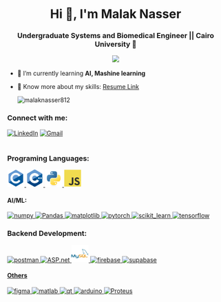 
<h1 align="center">Hi 👋, I'm Malak Nasser</h1>
<h3 align="center">
  Undergraduate Systems and Biomedical Engineer || Cairo University  🧬
</h3>

<div align="center">
  <img src="https://theninehertz.com/wp-content/uploads/2020/09/Top-AI-based-Next-Gen-Applications.gif" />
  <!-- <img src="https://gotechmantra.com/wp-content/uploads/2021/04/InteligenciaArtificialeneducacion.jpg" /> -->
</div>

- 🌱 I’m currently learning **AI, Mashine learning**
- 📄 Know more about my skills:
  [Resume Link](https://drive.google.com/file/d/1OHCTvn8bQxLbRNhgQtNgxTlwhpWcay5b/view?usp=drive_link)

  <p align="left">    
  <img
    src="https://komarev.com/ghpvc/?username=malaknasser812&label=Profile%20views&color=0e75b6&style=flat"
    alt="malaknasser812"
  />
</p>

<h3 align="left">Connect with me:</h3>
<p align="left">
<a href="https://www.linkedin.com/in/malak-nasser-752ab0214/" target="_blank"><img src="https://img.shields.io/badge/LinkedIn-0077B5?style=for-the-badge&logo=linkedin&logoColor=white" alt="LinkedIn"></a>
<a href="mailto:malak.mohamed021@eng-st.cu.edu.eg" target="_blank"><img src="https://img.shields.io/badge/Gmail-D14836?style=for-the-badge&logo=gmail&logoColor=white" alt="Gmail"> </a>
<br/><br/>

</p>



<h3 align="left">Programing Languages:</h3>
<a href="https://www.cprogramming.com/"
target="_blank" 
rel="noreferrer"> 
<img 
    src="https://raw.githubusercontent.com/devicons/devicon/master/icons/c/c-original.svg" 
    alt="c" 
    width="40" height="40"/> 
</a>
<a href="https://www.w3schools.com/cpp/" 
target="_blank" rel="noreferrer">
<img 
    src="https://raw.githubusercontent.com/devicons/devicon/master/icons/cplusplus/cplusplus-original.svg" 
    alt="cplusplus" 
    width="40" height="40"/>
</a>
<a href="https://www.python.org" 
target="_blank" rel="noreferrer"> 
<img
    src="https://raw.githubusercontent.com/devicons/devicon/master/icons/python/python-original.svg"
    alt="python" 
    width="40" height="40"/>
</a>
<a href="https://developer.mozilla.org/en-US/docs/Web/JavaScript" 
target="_blank" rel="noreferrer"> 
<img 
    src="https://raw.githubusercontent.com/devicons/devicon/master/icons/javascript/javascript-original.svg"
    alt="javascript"
    width="40" height="40"/> 
</a>



<h4 align="left">AI/ML:</h4>
<p align="left">
  <a href="https://numpy.org/" target="_blank" rel="noreferrer">
    <img
      src="https://www.svgrepo.com/show/354127/numpy.svg"
      alt="numpy"
      width="40"
      height="40"
    />
  </a>
  <a href="https://pandas.pydata.org/" target="_blank" rel="noreferrer">
    <img
      src="https://upload.wikimedia.org/wikipedia/commons/thumb/2/22/Pandas_mark.svg/800px-Pandas_mark.svg.png"
      alt="Pandas"
      width="40"
      height="40"
    />
  </a>
  <a href="https://matplotlib.org/" target="_blank" rel="noreferrer">
    <img
      src="https://upload.wikimedia.org/wikipedia/commons/thumb/8/84/Matplotlib_icon.svg/1024px-Matplotlib_icon.svg.png"
      alt="matplotlib"
      width="40"
      height="40"
    />
  </a>
 <a href="https://pytorch.org/" target="_blank" rel="noreferrer"> 
 <img 
    src="https://www.vectorlogo.zone/logos/pytorch/pytorch-icon.svg" 
    alt="pytorch" 
    width="40" height="40"/> 
 </a> 
 <a href="https://scikit-learn.org/" target="_blank" rel="noreferrer"> 
 <img
    src="https://upload.wikimedia.org/wikipedia/commons/0/05/Scikit_learn_logo_small.svg"
    alt="scikit_learn"
    width="40" height="40"/> </a> 
 <a href="https://www.tensorflow.org" target="_blank" rel="noreferrer"> 
 <img 
    src="https://www.vectorlogo.zone/logos/tensorflow/tensorflow-icon.svg"
    alt="tensorflow" 
    width="40" height="40"/> </a>

</p>

<h3 align="left">Backend Development:</h3>
</a>
<a href="https://postman.com" 
target="_blank" rel="noreferrer"> 
<img 
    src="https://www.vectorlogo.zone/logos/getpostman/getpostman-icon.svg" 
    alt="postman" 
    width="40" height="40"/> 
</a>    
<a href="https://dotnet.microsoft.com/en-us/apps/aspnet" target="_blank" rel="noreferrer">
<img 
    src="https://encrypted-tbn0.gstatic.com/images?q=tbn:ANd9GcQ1CeS3MTE_qQUqxVMAwIbroJe0v_MCgKMscdOlcTCTIOgF3EMzkmrHMR3qCvP71s-WcQQ&usqp=CAU"
    alt="ASP.net" 
    width="40" height="40"/>
     </a> 
<a href="https://www.mysql.com/"
target="_blank" rel="noreferrer"> 
<img 
    src="https://raw.githubusercontent.com/devicons/devicon/master/icons/mysql/mysql-original-wordmark.svg"
    alt="mysql"
    width="40" height="40"/> 
</a>
<a href="https://firebase.google.com/" 
target="_blank" rel="noreferrer"> 
<img 
    src="https://www.vectorlogo.zone/logos/firebase/firebase-icon.svg"
    alt="firebase" 
    width="40" height="40"/>
 </a>
<a href="https://supabase.io/"
 target="_blank" rel="noreferrer">
<img 
    src="https://www.vectorlogo.zone/logos/supabase/supabase-icon.svg" alt="supabase" 
    width="40" height="40"/>




<h4 align="left">Others</h4>
<p align="left">
  <a href="https://www.figma.com/" target="_blank" rel="noreferrer">
    <img
      src="https://www.vectorlogo.zone/logos/figma/figma-icon.svg"
      alt="figma"
      width="40"
      height="40"
    />
  </a>
<a href="https://www.mathworks.com/" target="_blank" rel="noreferrer"> <img src="https://upload.wikimedia.org/wikipedia/commons/2/21/Matlab_Logo.png" alt="matlab" width="40" height="40"/> </a>
  <a href="https://www.qt.io/" target="_blank" rel="noreferrer">
    <img
      src="https://upload.wikimedia.org/wikipedia/commons/0/0b/Qt_logo_2016.svg"
      alt="qt"
      width="40"
      height="40"
    />
  </a>
  <a href="https://www.arduino.cc/" target="_blank" rel="noreferrer">
    <img
      src="https://cdn.worldvectorlogo.com/logos/arduino-1.svg"
      alt="arduino"
      width="40"
      height="40"
    />
  </a>
  <a href="https://www.labcenter.com/" target="_blank" rel="noreferrer">
    <img
      src="https://www.labcenter.com/images/logo.png"
      alt="Proteus"
      width="40"
      height="40"
    />
  </a>
</p>
